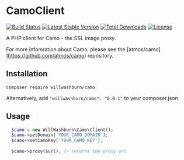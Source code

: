 # CamoClient
[![Build Status](https://travis-ci.org/willwashburn/CamoClient.svg)](https://travis-ci.org/willwashburn/CamoClient) [![Latest Stable Version](https://poser.pugx.org/willwashburn/camo/v/stable.svg)](https://packagist.org/packages/willwashburn/camo) [![Total Downloads](https://poser.pugx.org/willwashburn/camo/downloads.svg)](https://packagist.org/packages/willwashburn/camo) [![License](https://poser.pugx.org/willwashburn/camo/license.svg)](https://packagist.org/packages/willwashburn/camo)

A PHP client for Camo - the SSL image proxy.

For more infomration about Camo, please see the [atmos/camo] (https://github.com/atmos/camo) repository.

## Installation
```composer require willwashburn/camo```

Alternatively, add ```"willwashburn/camo": "0.0.1"``` to your composer.json

## Usage
```PHP
  $camo = new WillWashburn\Camo\Client();
  $camo->setDomain('YOUR_CAMO_DOMAIN');
  $camo->setCamoKey('YOUR_CAMO_KEY');
  
  $camo->proxy($url); // returns the proxy url 
```  
  


